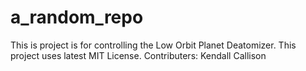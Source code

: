 # a_random_repo
This is project is for controlling the Low Orbit Planet Deatomizer. This project uses latest MIT License.
Contributers: Kendall Callison
